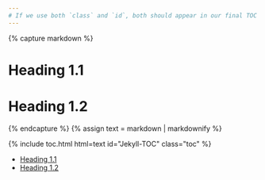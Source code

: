 ```yaml
---
# If we use both `class` and `id`, both should appear in our final TOC
---
```


{% capture markdown %}
# Heading 1.1

# Heading 1.2
{% endcapture %}
{% assign text = markdown | markdownify %}

{% include toc.html html=text id="Jekyll-TOC" class="toc" %}

<!-- /// -->

<ul class="toc" id="Jekyll-TOC">
    <li><a href="#heading-11">Heading 1.1</a></li>
    <li><a href="#heading-12">Heading 1.2</a></li>
</ul>
